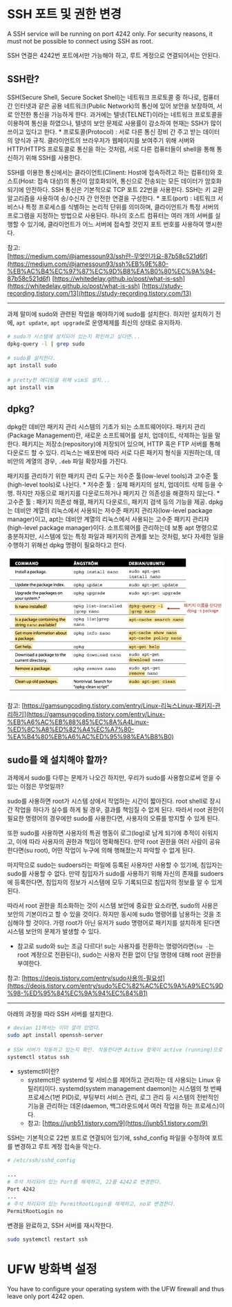 # SSH 포트 및 권한 변경

A SSH service will be running on port 4242 only. For security reasons, it must not be possible to connect using SSH as root.

SSH 연결은 4242번 포트에서만 가능해야 하고, 루트 계정으로 연결되어서는 안된다.

## SSH란?

SSH(Secure Shell, Secure Socket Shell)는 네트워크 프로토콜 중 하나로, 컴퓨터 간 인터넷과 같은 공용 네트워크(Public Network)의 통신에 있어 보안을 보장하여, 서로 안전한 통신을 가능하게 한다. 과거에는 텔넷(TELNET)이라는 네트워크 프로토콜을 이용하여 통신을 하였으나, 텔넷의 보안 문제로 사용률이 감소하여 현재는 SSH가 많이 쓰이고 있다고 한다.
	* 프로토콜(Protocol) : 서로 다른 통신 장비 간 주고 받는 데이터의 양식과 규칙. 클라이언트의 브라우저가 웹페이지를 보여주기 위해 서버와 HTTP/HTTPS 프로토콜로 통신을 하는 것처럼, 서로 다른 컴퓨터들이 shell을 통해 통신하기 위해 SSH를 사용한다.

SSH를 이용한 통신에서는 클라이언트(Clinent: Host에 접속하려고 하는 컴퓨터)와 호스트(Host: 접속 대상)의 통신이 암호화되어, 통신으로 전송되는 모든 데이터가 암호화되기에 안전하다. SSH 통신은 기본적으로 TCP 포트 22번을 사용한다. SSH는 키 교환 알고리즘을 사용하여 송/수신자 간 안전한 연결을 구성한다.
	* 포트(port) : 네트워크 서비스나 특정 프로세스를 식별하는 논리적 단위를 의미하며, 클라이언트가 특정 서버의 프로그램을 지정하는 방법으로 사용된다. 하나의 호스트 컴퓨터는 여러 개의 서버를 실행할 수 있기에, 클라이언트가 어느 서버에 접속할 것인지 포트 번호를 사용하여 명시한다.

참고:  
[https://medium.com/@jamessoun93/ssh란-무엇인가요-87b58c521d6f](https://medium.com/@jamessoun93/ssh%EB%9E%80-%EB%AC%B4%EC%97%87%EC%9D%B8%EA%B0%80%EC%9A%94-87b58c521d6f)
[https://whitedelay.github.io/post/what-is-ssh](https://whitedelay.github.io/post/what-is-ssh)
[https://study-recording.tistory.com/13](https://study-recording.tistory.com/13)

* * *

과제 말미에 sudo와 관련된 작업을 해야하기에 sudo를 설치한다. 하지만 설치하기 전에, `apt update`, `apt upgrade`로 운영체제를 최신의 상태로 유지하자.

```sh
# sudo가 시스템에 설치되어 있는지 확인하고 싶다면...
dpkg-query -l | grep sudo

# sudo를 설치한다.
apt install sudo

# pretty한 에디팅을 위해 vim도 설치...
apt install vim
```

## dpkg?

dpkg란 데비안 패키지 관리 시스템의 기초가 되는 소프트웨어이다. 패키지 관리(Package Management)란, 새로운 소프트웨어를 설치, 업데이트, 삭제하는 일을 말한다. 패키지는 저장소(repository)에 저장되어 있으며, HTTP 혹은 FTP 서버를 통해 다운로드 할 수 있다. 리눅스는 배포판에 따라 서로 다른 패키지 형식을 지원하는데, 데비안의 계열의 경우, `.deb` 파일 확장자를 가진다.

패키지를 관리하기 위한 패키지 관리 도구는 저수준 툴(low-level tools)과 고수준 툴(high-level tools)로 나뉜다.
	* 저수준 툴 : 실제 패키지의 설치, 업데이트 삭제 등을 수행. 하지만 자동으로 패키지를 다운로드하거나 패키지 간 의존성을 해결하지 않는다.
	* 고수준 툴 : 패키지 의존성 해결, 패키지 다운로드, 패키지 검색 등의 기능을 제공.
dpkg는 데비안 계열의 리눅스에서 사용되는 저수준 패키지 관리자(low-level package manager)이고, apt는 데비안 계열의 리눅스에서 사용되는 고수준 패키지 관리자(high-level package manager)이다. 소프트웨어를 관리하는데 보통 apt 명령으로 충분하지만, 시스템에 있는 특정 파일과 패키지의 관계를 보는 것처럼, 보다 자세한 일을 수행하기 위해선 dpkg 명령이 필요하다고 한다.

<img src="../img/packageManager.png" alt="package manager" width="600" />

참고: [https://gamsungcoding.tistory.com/entry/Linux-리눅스Linux-패키지-관리하기](https://gamsungcoding.tistory.com/entry/Linux-%EB%A6%AC%EB%88%85%EC%8A%A4Linux-%ED%8C%A8%ED%82%A4%EC%A7%80-%EA%B4%80%EB%A6%AC%ED%95%98%EA%B8%B0)

## sudo를 왜 설치해야 할까?

과제에서 sudo를 다루는 문제가 나오긴 하지만, 우리가 sudo를 사용함으로써 얻을 수 있는 이점은 무엇일까?

sudo를 사용하면 root가 시스템 상에서 작업하는 시간이 짧아진다. root shell로 장시간 작업을 하다가 실수를 하게 될 경우, 결과를 책임질 수 없게 된다. 따라서 root 권한이 필요한 명령어의 경우에만 sudo를 사용한다면, 사용자의 오류를 방지할 수 있게 된다.

또한 sudo를 사용하면 사용자의 특권 행동이 로그(log)로 남게 되기에 추적이 쉬워지고, 이에 따라 사용자의 권한과 책임이 명확해진다. 만약 root 권한을 여러 사람이 공유한다면(su root), 어떤 작업이 누구에 의해 행해졌는지 파악할 수 없게 된다.

마지막으로 sudo는 sudoers라는 파일에 등록된 사용자만 사용할 수 있기에, 침입자는 sudo를 사용할 수 없다. 만약 침입자가 sudo를 사용하기 위해 자신의 존재를 sudoers에 등록한다면, 침입자의 정보가 시스템에 모두 기록되므로 침입자의 정보를 알 수 있게 된다.

따라서 root 권한을 최소화하는 것이 시스템 보안에 중요한 요소라면, sudo의 사용은 보안의 기본이라고 할 수 있을 것이다. 하지만 동시에 sudo 명령어를 남용하는 것을 조심해야 할 것이다. 가령 root가 아닌 유저가 sudo 명령어로 패키지를 설치하게 된다면 시스템 보안의 문제가 발생할 수 있다.

* 참고로 sudo와 su는 조금 다르다! su는 사용자를 전환하는 명령어라면(`su -`는 root 계정으로 전환된다), sudo는 사용자 전환 없이 단일 명령에 대해 root 권한을 부여한다.

참고: [https://deois.tistory.com/entry/sudo사용의-필요성](https://deois.tistory.com/entry/sudo%EC%82%AC%EC%9A%A9%EC%9D%98-%ED%95%84%EC%9A%94%EC%84%B1)

* * *

아래의 과정을 따라 SSH 서버를 설치한다.

```sh
# devian 11에서는 이미 깔려 있었다.
sudo apt install openssh-server

# SSH 서버가 작동하고 있는지 확인. 작동한다면 Active 항목이 active (running)으로 표시된다.
systemctl status ssh
```
* systemctl이란?
	- systemctl은 systemd 및 서비스를 제어하고 관리하는 데 사용되는 Linux 유틸리티이다. systemd(system management daemon)는 시스템의 첫 번째 프로세스(1번 PID)로, 부팅부터 서비스 관리, 로그 관리 등 시스템의 전반적인 기능을 관리하는 데몬(daemon, 백그라운드에서 여러 작업을 하는 프로세스)이다.
	- 참고: [https://junb51.tistory.com/9](https://junb51.tistory.com/9)

SSH는 기본적으로 22번 포트로 연결되어 있기에, sshd_config 파일을 수정하여 포트를 변경하고 루트 계정 접속을 막는다.

```sh
# /etc/ssh/sshd_config

...
# 주석 처리되어 있는 Port를 해제하고, 22를 4242로 변경한다.
Port 4242
...
# 주석 처리되어 있는 PermitRootLogin을 해제하고, no로 변경한다.
PermitRootLogin no
```

변경을 완료하고, SSH 서버를 재시작한다.

```sh
sudo systemctl restart ssh
```

# UFW 방화벽 설정

You have to configure your operating system with the UFW firewall and thus leave only port 4242 open.
